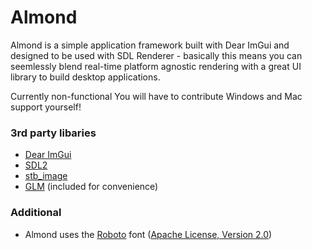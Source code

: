 # Almond

Almond is a simple application framework built with Dear ImGui and designed to be used with SDL Renderer - basically this means you can seemlessly blend real-time platform agnostic rendering with a great UI library to build desktop applications.

Currently non-functional
You will have to contribute Windows and Mac support yourself!

### 3rd party libaries
- [Dear ImGui](https://github.com/ocornut/imgui)
- [SDL2](https://github.com/libsdl-org/SDL)
- [stb_image](https://github.com/nothings/stb)
- [GLM](https://github.com/g-truc/glm) (included for convenience)

### Additional
- Almond uses the [Roboto](https://fonts.google.com/specimen/Roboto) font ([Apache License, Version 2.0](https://www.apache.org/licenses/LICENSE-2.0))
